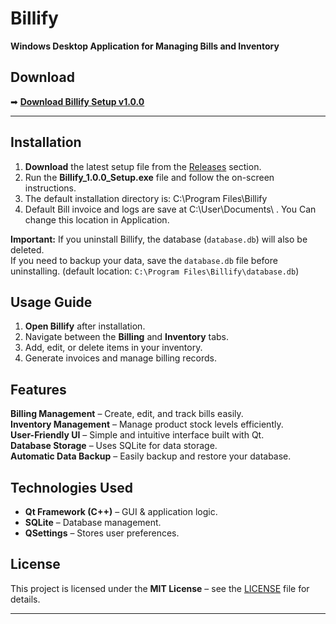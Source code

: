 # **Billify**  
**Windows Desktop Application for Managing Bills and Inventory**  

## **Download**  
➡ **[Download Billify Setup v1.0.0](https://github.com/HashikaChathubhashaka/Billify/releases/download/v1.0.0/Billify_1.0.0_Setup.exe)**  

---

## **Installation**  
1. **Download** the latest setup file from the [Releases](https://github.com/HashikaChathubhashaka/Billify/releases) section.  
2. Run the **Billify_1.0.0_Setup.exe** file and follow the on-screen instructions.  
3. The default installation directory is:  C:\Program Files\Billify
4. Default Bill invoice and logs are save at C:\User\Documents\ . You Can change this location in Application.

 **Important:** If you uninstall Billify, the database (`database.db`) will also be deleted.  
                If you need to backup your data, save the `database.db` file before uninstalling.  (default location: `C:\Program Files\Billify\database.db`)

## **Usage Guide**  
1. **Open Billify** after installation.  
2. Navigate between the **Billing** and **Inventory** tabs.  
3. Add, edit, or delete items in your inventory.  
4. Generate invoices and manage billing records.  

## **Features**  
 **Billing Management** – Create, edit, and track bills easily.  
 **Inventory Management** – Manage product stock levels efficiently.  
 **User-Friendly UI** – Simple and intuitive interface built with Qt.  
 **Database Storage** – Uses SQLite for data storage.  
 **Automatic Data Backup** – Easily backup and restore your database.  

## **Technologies Used**  
- **Qt Framework (C++)** – GUI & application logic.  
- **SQLite** – Database management.  
- **QSettings** – Stores user preferences.

## License  
This project is licensed under the **MIT License** – see the [LICENSE](LICENSE) file for details.

---
